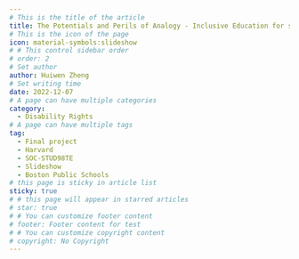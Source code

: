 ```yaml
---
# This is the title of the article
title: The Potentials and Perils of Analogy - Inclusive Education for students with learning disabilities in Boston Public Schools
# This is the icon of the page
icon: material-symbols:slideshow
# # This control sidebar order
# order: 2
# Set author
author: Huiwen Zheng
# Set writing time
date: 2022-12-07
# A page can have multiple categories
category:
  - Disability Rights
# A page can have multiple tags
tag:
  - Final project
  - Harvard
  - SOC-STUD98TE
  - Slideshow
  - Boston Public Schools
# this page is sticky in article list
sticky: true
# # this page will appear in starred articles
# star: true
# # You can customize footer content
# footer: Footer content for test
# # You can customize copyright content
# copyright: No Copyright
---
```


<PDF
  url="/assets/pdfs/The Potentials and Perils of Analogy - Inclusive Education for students with learning disabilities in Boston Public Schools.pdf"
  height="75vw"
/>
